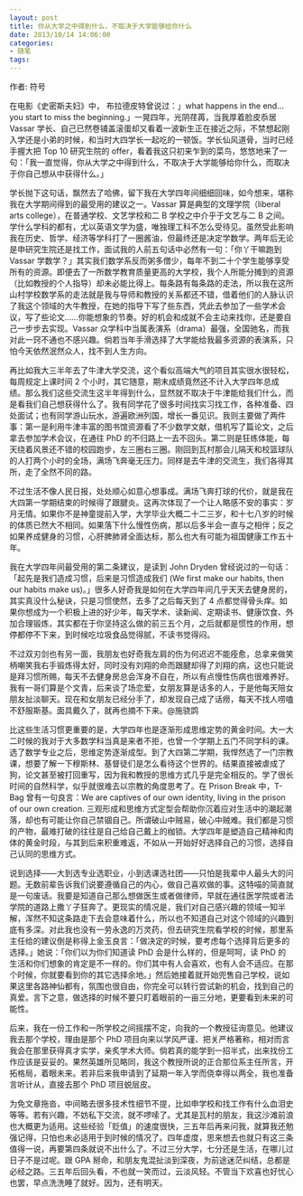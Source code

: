 ```yaml
---
layout: post
title: 你从大学之中得到什么，不取决于大学能够给你什么
date: 2013/10/14 14:06:00
categories:
- 随笔
tags:
---
```


作者: 符号

在电影《史密斯夫妇》中， 布拉德皮特曾说过：」what happens in the end… you start to miss the beginning.」一晃四年，光阴荏苒，当我厚着脸皮忝居 Vassar 学长、自己已然卷铺盖滚蛋却又看着一波新生正在接近之际，不禁想起刚入学还是小弟的时候，和当时大四学长一起吃的一顿饭。学长仙风道骨，当时已经手握大把 Top 10 研究生院的 offer，看着我这只初来乍到的菜鸟，悠悠地来了一句：「我一直觉得，你从大学之中得到什么，不取决于大学能够给你什么，而取决于你自己想从中获得什么。」

学长抛下这句话，飘然去了哈佛，留下我在大学四年间细细回味，如今想来，堪称我在大学期间得到的最受用的建议之一。Vassar 算是典型的文理学院（liberal arts college），在普通学校、文艺学校和二 B 学校之中介乎于文艺与二 B 之间。学什么学科的都有，尤以英语文学为盛，唯独理工科不怎么受待见。虽然受此影响我在历史、哲学、经济等学科打了一圈酱油，但最终还是决定学数学。两年后无论是申研究生院还是找工作，面试我的人前五句话中必然有一句：「你丫干嘛跑到 Vassar 学数学？」其实我们数学系反而粥多僧少，每年不到二十个学生能够享受所有的资源。即便去了一所数学教育质量更高的大学校，我个人所能分摊到的资源（比如教授的个人指导）却未必能比得上。每条路有每条路的走法，所以我在这所山村学校数学系的走法就是我与导师和教授的关系都还不错，借着他们的人脉认识了我这个领域的大牛教授，在她的指导下写了些东西，凭此去参加了一些学术会议，写了些论文……你能想象的节奏。好的机会和成就不会主动来找你，还是要自己一步步去实现。Vassar 众学科中当属表演系（drama）最强，全国驰名，而我对此一窍不通也不感兴趣。倘若当年手滑选择了大学能给我最多资源的表演系，只怕今天依然泯然众人，找不到人生方向。

再比如我大三半年去了牛津大学交流，这个看似高端大气的项目其实很水很轻松，每周规定上课时间 2 个小时，其它随意，期末成绩竟然还不计入大学四年总成绩。那么我们这些交流生这半年得到什么，显然就不取决于牛津能给我们什么，而是看我们自己想获得什么了。我有同学花了很多时间找实习找工作，各种准备、四处面试；也有同学游山玩水，游遍欧洲列国，增长一番见识。我则主要做了两件事：第一是利用牛津丰富的图书馆资源看了不少数学文献，借机写了篇论文，之后拿去参加学术会议，在通往 PhD 的不归路上一去不回头。第二则是狂练体能，每天绕着风景还不错的校园跑步，左三圈右三圈。刚回到瓦村那会儿隔天和校篮球队的人打两个小时的全场，满场飞奔毫无压力。同样是去牛津的交流生，我们各得其所，走了全然不同的路。

不过生活不像人民日报，处处顺心如意心想事成。满场飞奔打球的代价，就是我在大四第一学期结束的时候得了跟腱炎。这再次体现了一个让人略感不安的事实：岁月无情。如果你不是神童提前入学，大学毕业大概二十二三岁，和十七八岁的时候的体质已然大不相同。如果落下什么慢性伤病，那以后多半会一直与之相伴；反之如果养成健身的习惯，心肝脾肺肾全面达标，那么也大有可能为祖国健康工作五十年。

我在大学四年间最受用的第二条建议，是读到 John Dryden 曾经说过的一句话：「起先是我们造成习惯，后来是习惯造成我们 (We first make our habits, then our habits make us)。」很多人好奇我是如何在大学四年间几乎天天去健身房的，其实真没什么秘诀，只是习惯使然，去多了之后每天到了 4 点都觉得骨头痒。如果你想成为一个积极上进的好少年，每天学术、读新闻、定期读书、健康饮食、外加合理锻炼，其实都在于你坚持这么做的前三五个月，之后就都是惯性的作用，想停都停不下来，到时候吃垃圾食品觉得腻，不读书觉得闷。

不过双刃剑也有另一面，我朋友也好奇我左肩的伤为何迟迟不能痊愈，总拿来做笑柄嘲笑我右手锻炼得太好，同时没有刘翔的命而跟腱却得了刘翔的病，这也只能说是拜习惯所赐，每天不去健身房总会浑身不自在，所以有点慢性伤病也很难养好。我有一哥们算是个文青，后来谈了场恋爱，女朋友算是话多的人，于是他每天陪女朋友扯淡聊天。现在和女朋友已经分手了，却发现自己成了话痨，每天不找人唠嗑不舒服斯基。面具戴久了，就再也摘不下来。@施骁鹍

比这些生活习惯更重要的是，大学四年也是逐渐形成思维定势的黄金时间。大一大二时候的我对于大多数学科当真是来者不拒，也曾一个学期上五门不同学科的课。选了数学专业之后，思维定势逐渐成型。到了大四第二学期，我悍然选了一门宗教课，想要了解一下穆斯林、基督徒们是怎么看待这个世界的。结果直接被虐成了狗，论文甚至被打回重写，因为我和教授的思维方式几乎是完全相反的。学了很长时间的自然科学，似乎就很难去以宗教的角度思考了。在 Prison Break 中，T-Bag 曾有一句良言：We are captives of our own identity, living in the prison of our own creation. 三观形成和思维方式定型会帮助你沉着应对生活中的潮起潮落，却也有可能让你自己禁锢自己。所谓破山中贼易，破心中贼难。我们都是习惯的产物，最难打破的往往是自己给自己戴上的枷锁。大学四年是塑造自己精神和肉体的黄金时段，与其到后来积重难返，不如从一开始好好选择自己的习惯，选择自己认同的思维方式。

说到选择——大到选专业选职业，小到选课选社团——只怕是我辈中人最头大的问题。无数前辈告诉我们说要遵循自己的内心，做自己喜欢做的事。这特喵的简直就是一句废话。我要是知道自己那么想做医生或者做律师，早就在通往医学院或者法学院的道路上撒丫子狂奔了。更现实的情况是，我们对自己感兴趣的领域一知半解，浑然不知这条路走下去会意味着什么，所以也不知道自己对这个领域的兴趣到底有多深。对此我也没有一劳永逸的万灵药，但去研究生院看学校的时候，那里系主任给的建议倒是称得上金玉良言：「做决定的时候，要考虑每个选择背后更多的选择。」她说：「你们以为你们知道读 PhD 会是什么样的，但是呵呵，读 PhD 的生活和你们想象的肯定是不一样的。你们其中有人会喜欢，也有人会不适应。在那个时候，你就要看到你的其它选择余地。」然后她接着就开始兜售自己学校，说如果这里各路神仙都有，氛围也很自由，你完全可以转行尝试新的机会，找到自己的真爱。言下之意，做选择的时候不要只盯着眼前的一亩三分地，更要看到未来的可能性。

后来，我在一份工作和一所学校之间摇摆不定，向我的一个教授征询意见。他建议我去那个学校，理由是那个 PhD 项目向来以学风严谨、把关严格著称，相对而言我会在那里获得真才实学，亲炙学术大师。倘若真的能学到一招半式，出来找份工作应该是妥妥的。果然英雄所见略同，我这个教授所说的正合那位系主任所言，开拓格局，着眼未来。若非后来我申请到了延期一年入学而侥幸得以两全，我也准备言听计从，直接去那个 PhD 项目蜕层皮。

为免文章拖沓，中间略去很多技术性细节不提，比如申学校和找工作有什么血泪史等等。若有兴趣，不妨私下交流，就不啰嗦了。尤其是瓦村的朋友，我这沙滩前浪也大概更为适用。这些经验「贬值」的速度很快，三五年后再来问我，就算我还勉强记得，只怕也未必适用于到时候的情况了。四年虚度，思来想去也就只有这三条值得一说，再要第四条就说不出什么了。不过三分大学，七分还是生活，在哪儿过日子不是过呢。跟 GPA 掰命，和朋友鬼混扯淡到深夜，为前途迷茫纠结，总都是必经之路。三五年后回头看，不也就一笑而过，云淡风轻。不管当下欢喜也好忧心也罢，早点洗洗睡了就好。因为，还有明天。
